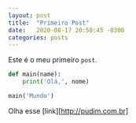 ```yaml
---
layout: post
title:  "Primeiro Post"
date:   2020-08-17 20:50:45 -0300
categories: posts
---
```


Este é o meu primeiro `post`.

```python
def main(name):
    print('Olá,', nome)

main('Mundo')
```

Olha esse [link][http://pudim.com.br]
